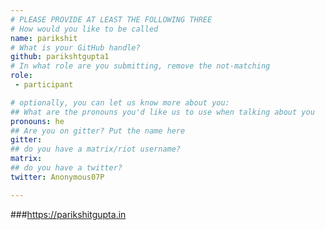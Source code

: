 ```yaml
---
# PLEASE PROVIDE AT LEAST THE FOLLOWING THREE
# How would you like to be called
name: parikshit
# What is your GitHub handle?
github: parikshtgupta1
# In what role are you submitting, remove the not-matching
role:
 - participant

# optionally, you can let us know more about you:
## What are the pronouns you'd like us to use when talking about you
pronouns: he
## Are you on gitter? Put the name here
gitter:
## do you have a matrix/riot username?
matrix:
## do you have a twitter?
twitter: Anonymous07P

---
```


###https://parikshitgupta.in
